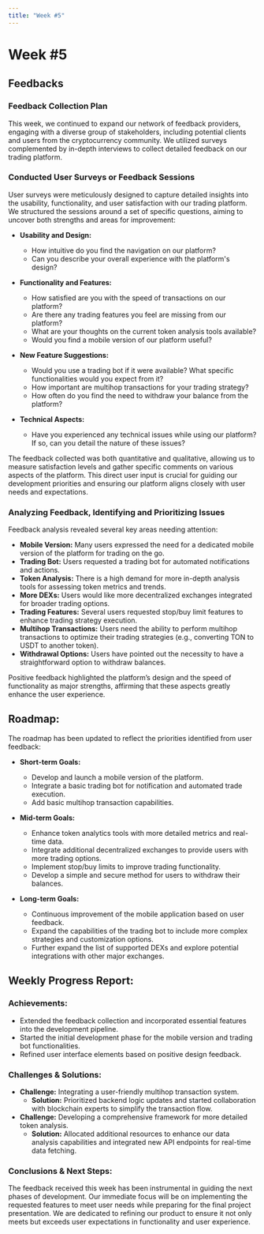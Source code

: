 ```yaml
---
title: "Week #5"
---
```


# **Week #5**

## **Feedbacks**

### **Feedback Collection Plan**
This week, we continued to expand our network of feedback providers, engaging with a diverse group of stakeholders, including potential clients and users from the cryptocurrency community. We utilized surveys complemented by in-depth interviews to collect detailed feedback on our trading platform.

### **Conducted User Surveys or Feedback Sessions**
User surveys were meticulously designed to capture detailed insights into the usability, functionality, and user satisfaction with our trading platform. We structured the sessions around a set of specific questions, aiming to uncover both strengths and areas for improvement:

- **Usability and Design:**
  - How intuitive do you find the navigation on our platform?
  - Can you describe your overall experience with the platform's design?

- **Functionality and Features:**
  - How satisfied are you with the speed of transactions on our platform?
  - Are there any trading features you feel are missing from our platform?
  - What are your thoughts on the current token analysis tools available?
  - Would you find a mobile version of our platform useful?

- **New Feature Suggestions:**
  - Would you use a trading bot if it were available? What specific functionalities would you expect from it?
  - How important are multihop transactions for your trading strategy?
  - How often do you find the need to withdraw your balance from the platform?

- **Technical Aspects:**
  - Have you experienced any technical issues while using our platform? If so, can you detail the nature of these issues?

The feedback collected was both quantitative and qualitative, allowing us to measure satisfaction levels and gather specific comments on various aspects of the platform. This direct user input is crucial for guiding our development priorities and ensuring our platform aligns closely with user needs and expectations.


### **Analyzing Feedback, Identifying and Prioritizing Issues**
Feedback analysis revealed several key areas needing attention:

- **Mobile Version:** Many users expressed the need for a dedicated mobile version of the platform for trading on the go.
- **Trading Bot:** Users requested a trading bot for automated notifications and actions.
- **Token Analysis:** There is a high demand for more in-depth analysis tools for assessing token metrics and trends.
- **More DEXs:** Users would like more decentralized exchanges integrated for broader trading options.
- **Trading Features:** Several users requested stop/buy limit features to enhance trading strategy execution.
- **Multihop Transactions:** Users need the ability to perform multihop transactions to optimize their trading strategies (e.g., converting TON to USDT to another token).
- **Withdrawal Options:** Users have pointed out the necessity to have a straightforward option to withdraw balances.

Positive feedback highlighted the platform’s design and the speed of functionality as major strengths, affirming that these aspects greatly enhance the user experience.

## **Roadmap**:
The roadmap has been updated to reflect the priorities identified from user feedback:

- **Short-term Goals:**
  - Develop and launch a mobile version of the platform.
  - Integrate a basic trading bot for notification and automated trade execution.
  - Add basic multihop transaction capabilities.
  
- **Mid-term Goals:**
  - Enhance token analytics tools with more detailed metrics and real-time data.
  - Integrate additional decentralized exchanges to provide users with more trading options.
  - Implement stop/buy limits to improve trading functionality.
  - Develop a simple and secure method for users to withdraw their balances.

- **Long-term Goals:**
  - Continuous improvement of the mobile application based on user feedback.
  - Expand the capabilities of the trading bot to include more complex strategies and customization options.
  - Further expand the list of supported DEXs and explore potential integrations with other major exchanges.

## **Weekly Progress Report**:

### **Achievements:**
- Extended the feedback collection and incorporated essential features into the development pipeline.
- Started the initial development phase for the mobile version and trading bot functionalities.
- Refined user interface elements based on positive design feedback.

### **Challenges & Solutions**:
- **Challenge:** Integrating a user-friendly multihop transaction system.
  - **Solution:** Prioritized backend logic updates and started collaboration with blockchain experts to simplify the transaction flow.
- **Challenge:** Developing a comprehensive framework for more detailed token analysis.
  - **Solution:** Allocated additional resources to enhance our data analysis capabilities and integrated new API endpoints for real-time data fetching.

### **Conclusions & Next Steps**:
The feedback received this week has been instrumental in guiding the next phases of development. Our immediate focus will be on implementing the requested features to meet user needs while preparing for the final project presentation. We are dedicated to refining our product to ensure it not only meets but exceeds user expectations in functionality and user experience.